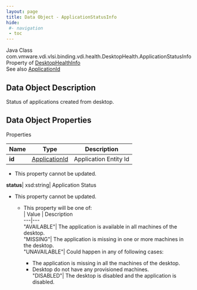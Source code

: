 ```yaml
---
layout: page
title: Data Object - ApplicationStatusInfo
hide:
 #- navigation
 - toc
---
```






Java Class
    com.vmware.vdi.vlsi.binding.vdi.health.DesktopHealth.ApplicationStatusInfo  
Property of
     [DesktopHealthInfo](vdi.health.DesktopHealth.DesktopHealthInfo.md#field_detail)  
See also
     [ApplicationId](vdi.entity.ApplicationId.md)  

## Data Object Description 

Status of applications created from desktop. 

## Data Object Properties

Properties

Name |  Type |  Description   
---|---|---  
**id**| [ApplicationId](vdi.entity.ApplicationId.md)|  Application Entity Id   


* This property cannot be updated.

  
**status**|  xsd:string|  Application Status   


* This property cannot be updated.
  * This property will be one of:  
|  Value |  Description   
---|---  
"AVAILABLE"| The application is available in all machines of the desktop.  
"MISSING"| The application is missing in one or more machines in the desktop.  
"UNAVAILABLE"| Could happen in any of following cases:  

    * The application is missing in all the machines of the desktop.
    * Desktop do not have any provisioned machines.  
"DISABLED"| The desktop is disabled and the application is disabled.  

  
  
  

  
  


